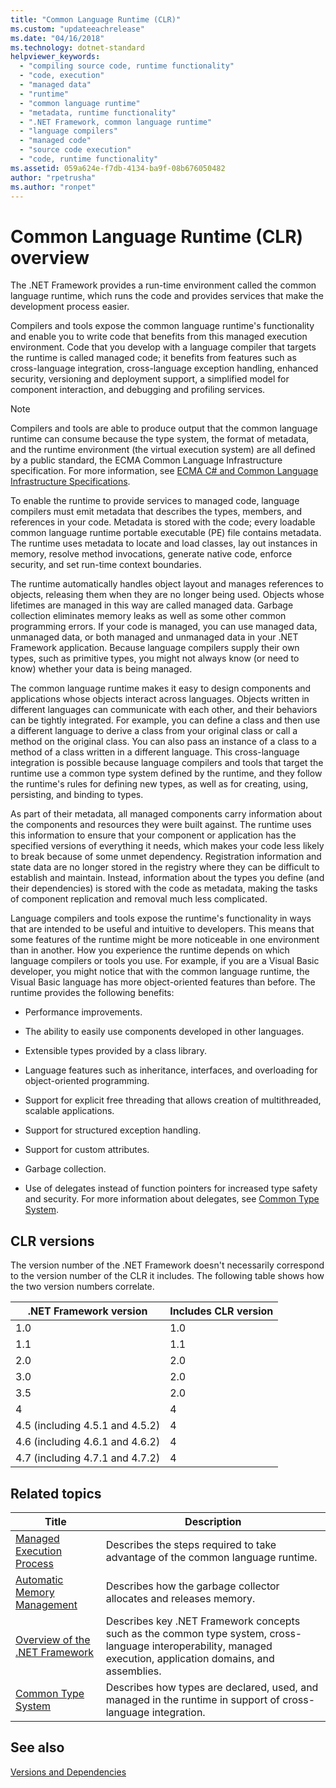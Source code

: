 ```yaml
---
title: "Common Language Runtime (CLR)"
ms.custom: "updateeachrelease"
ms.date: "04/16/2018"
ms.technology: dotnet-standard
helpviewer_keywords: 
  - "compiling source code, runtime functionality"
  - "code, execution"
  - "managed data"
  - "runtime"
  - "common language runtime"
  - "metadata, runtime functionality"
  - ".NET Framework, common language runtime"
  - "language compilers"
  - "managed code"
  - "source code execution"
  - "code, runtime functionality"
ms.assetid: 059a624e-f7db-4134-ba9f-08b676050482
author: "rpetrusha"
ms.author: "ronpet"
---
```

# Common Language Runtime (CLR) overview

The .NET Framework provides a run-time environment called the common language runtime, which runs the code and provides services that make the development process easier.

Compilers and tools expose the common language runtime's functionality and enable you to write code that benefits from this managed execution environment. Code that you develop with a language compiler that targets the runtime is called managed code; it benefits from features such as cross-language integration, cross-language exception handling, enhanced security, versioning and deployment support, a simplified model for component interaction, and debugging and profiling services.

> [!NOTE]
> Compilers and tools are able to produce output that the common language runtime can consume because the type system, the format of metadata, and the runtime environment (the virtual execution system) are all defined by a public standard, the ECMA Common Language Infrastructure specification. For more information, see [ECMA C# and Common Language Infrastructure Specifications](https://www.visualstudio.com/license-terms/ecma-c-common-language-infrastructure-standards/).

To enable the runtime to provide services to managed code, language compilers must emit metadata that describes the types, members, and references in your code. Metadata is stored with the code; every loadable common language runtime portable executable (PE) file contains metadata. The runtime uses metadata to locate and load classes, lay out instances in memory, resolve method invocations, generate native code, enforce security, and set run-time context boundaries.

The runtime automatically handles object layout and manages references to objects, releasing them when they are no longer being used. Objects whose lifetimes are managed in this way are called managed data. Garbage collection eliminates memory leaks as well as some other common programming errors. If your code is managed, you can use managed data, unmanaged data, or both managed and unmanaged data in your .NET Framework application. Because language compilers supply their own types, such as primitive types, you might not always know (or need to know) whether your data is being managed.

The common language runtime makes it easy to design components and applications whose objects interact across languages. Objects written in different languages can communicate with each other, and their behaviors can be tightly integrated. For example, you can define a class and then use a different language to derive a class from your original class or call a method on the original class. You can also pass an instance of a class to a method of a class written in a different language. This cross-language integration is possible because language compilers and tools that target the runtime use a common type system defined by the runtime, and they follow the runtime's rules for defining new types, as well as for creating, using, persisting, and binding to types.

As part of their metadata, all managed components carry information about the components and resources they were built against. The runtime uses this information to ensure that your component or application has the specified versions of everything it needs, which makes your code less likely to break because of some unmet dependency. Registration information and state data are no longer stored in the registry where they can be difficult to establish and maintain. Instead, information about the types you define (and their dependencies) is stored with the code as metadata, making the tasks of component replication and removal much less complicated.

Language compilers and tools expose the runtime's functionality in ways that are intended to be useful and intuitive to developers. This means that some features of the runtime might be more noticeable in one environment than in another. How you experience the runtime depends on which language compilers or tools you use. For example, if you are a Visual Basic developer, you might notice that with the common language runtime, the Visual Basic language has more object-oriented features than before. The runtime provides the following benefits:

- Performance improvements.

- The ability to easily use components developed in other languages.

- Extensible types provided by a class library.

- Language features such as inheritance, interfaces, and overloading for object-oriented programming.

- Support for explicit free threading that allows creation of multithreaded, scalable applications.

- Support for structured exception handling.

- Support for custom attributes.

- Garbage collection.

- Use of delegates instead of function pointers for increased type safety and security. For more information about delegates, see [Common Type System](../../docs/standard/base-types/common-type-system.md).

## CLR versions

The version number of the .NET Framework doesn't necessarily correspond to the version number of the CLR it includes. The following table shows how the two version numbers correlate.

|.NET Framework version|Includes CLR version|
|----------------------------|--------------------------|
|1.0|1.0|
|1.1|1.1|
|2.0|2.0|
|3.0|2.0|
|3.5|2.0|
|4|4|
|4.5 (including 4.5.1 and 4.5.2)|4|
|4.6 (including 4.6.1 and 4.6.2)|4|
|4.7 (including 4.7.1 and 4.7.2)|4|

## Related topics

|Title|Description|
|-----------|-----------------|
|[Managed Execution Process](managed-execution-process.md)|Describes the steps required to take advantage of the common language runtime.|
|[Automatic Memory Management](automatic-memory-management.md)|Describes how the garbage collector allocates and releases memory.|
|[Overview of the .NET Framework](../framework/get-started/overview.md)|Describes key .NET Framework concepts such as the common type system, cross-language interoperability, managed execution, application domains, and assemblies.|
|[Common Type System](./base-types/common-type-system.md)|Describes how types are declared, used, and managed in the runtime in support of cross-language integration.|

## See also

[Versions and Dependencies](../framework/migration-guide/versions-and-dependencies.md)
